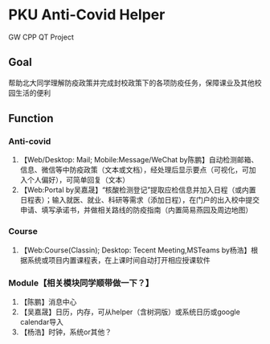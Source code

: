 # PKU Anti-Covid Helper
GW CPP QT Project
## Goal
帮助北大同学理解防疫政策并完成封校政策下的各项防疫任务，保障课业及其他校园生活的便利
## Function
### Anti-covid
1) 【Web/Desktop: Mail; Mobile:Message/WeChat by陈鹏】自动检测邮箱、信息、微信等中防疫政策（文本或文档），经处理后显示要点（可视化，可加入个人偏好），可简单回复（文本）
2) 【Web:Portal by吴嘉晟】“核酸检测登记”提取应检信息并加入日程（或内置日程表）；输入就医、就业、科研等需求（添加日程），在门户的出入校中提交申请、填写承诺书，并做相关路线的防疫指南（内置简易燕园及周边地图）
### Course
1) 【Web:Course(Classin); Desktop: Tecent Meeting,MSTeams by杨浩】根据系统或项目内置课程表，在上课时间自动打开相应授课软件
### Module【相关模块同学顺带做一下？】
1) 【陈鹏】消息中心
2) 【吴嘉晟】日历，内存，可从helper（含树洞版）或系统日历或google calendar导入  
3) 【杨浩】时钟，系统or其他？
